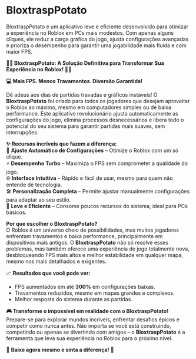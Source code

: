 # BloxtraspPotato
BloxtraspPotato é um aplicativo leve e eficiente desenvolvido para otimizar a experiência no Roblox em PCs mais modestos. Com apenas alguns cliques, ele reduz a carga gráfica do jogo, ajusta configurações avançadas e prioriza o desempenho para garantir uma jogabilidade mais fluida e com maior FPS. 

**🌟🌟 BloxtraspPotato: A Solução Definitiva para Transformar Sua Experiência no Roblox! 🌟🌟**  

**💻 Mais FPS. Menos Travamentos. Diversão Garantida!**  

Dê adeus aos dias de partidas travadas e gráficos instáveis! O **BloxtraspPotato** foi criado para todos os jogadores que desejam aproveitar o Roblox ao máximo, mesmo em computadores simples ou de baixa performance. Este aplicativo revolucionário ajusta automaticamente as configurações do jogo, elimina processos desnecessários e libera todo o potencial do seu sistema para garantir partidas mais suaves, sem interrupções.  

**✨ Recursos incríveis que fazem a diferença:**  
🔧 **Ajuste Automático de Configurações** – Otimize o Roblox com um só clique.  
⚡ **Desempenho Turbo** – Maximiza o FPS sem comprometer a qualidade do jogo.  
🌐 **Interface Intuitiva** – Rápido e fácil de usar, mesmo para quem não entende de tecnologia.  
🛠️ **Personalização Completa** – Permite ajustar manualmente configurações para adaptar ao seu estilo.  
🔋 **Leve e Eficiente** – Consome poucos recursos do sistema, ideal para PCs básicos.  

**Por que escolher o BloxtraspPotato?**  
O Roblox é um universo cheio de possibilidades, mas muitos jogadores enfrentam travamentos e baixa performance, principalmente em dispositivos mais antigos. O **BloxtraspPotato** não só resolve esses problemas, mas também oferece uma experiência de jogo totalmente nova, desbloqueando FPS mais altos e melhor estabilidade em qualquer mapa, mesmo nos mais detalhados e exigentes.  

📈 **Resultados que você pode ver:**  
- FPS aumentados em até **300%** em configurações baixas.  
- Travamentos reduzidos, mesmo em mapas grandes e complexos.  
- Melhor resposta do sistema durante as partidas.  

**🎮 Transforme o impossível em realidade com o BloxtraspPotato!**  
Prepare-se para explorar mundos incríveis, enfrentar desafios épicos e competir como nunca antes. Não importa se você está construindo, competindo ou apenas se divertindo com amigos – o **BloxtraspPotato** é a ferramenta que leva sua experiência no Roblox para o próximo nível.  

🌟 **Baixe agora mesmo e sinta a diferença!** 🌟  

